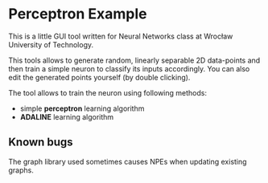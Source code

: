 # Perceptron Example

This is a little GUI tool written for Neural Networks class at Wrocław University of Technology.

This tools allows to generate random, linearly separable 2D data-points and then train a simple neuron to classify its 
inputs accordingly. You can also edit the generated points yourself (by double clicking).

The tool allows to train the neuron using following methods:
* simple __perceptron__ learning algorithm
* __ADALINE__ learning algorithm

## Known bugs
The graph library used sometimes causes NPEs when updating existing graphs.